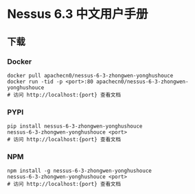 # Nessus 6.3 中文用户手册

## 下载

### Docker

```
docker pull apachecn0/nessus-6-3-zhongwen-yonghushouce
docker run -tid -p <port>:80 apachecn0/nessus-6-3-zhongwen-yonghushouce
# 访问 http://localhost:{port} 查看文档
```

### PYPI

```
pip install nessus-6-3-zhongwen-yonghushouce
nessus-6-3-zhongwen-yonghushouce <port>
# 访问 http://localhost:{port} 查看文档
```

### NPM

```
npm install -g nessus-6-3-zhongwen-yonghushouce
nessus-6-3-zhongwen-yonghushouce <port>
# 访问 http://localhost:{port} 查看文档
```